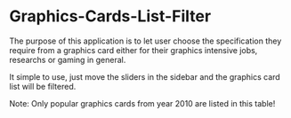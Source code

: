 # Graphics-Cards-List-Filter

The purpose of this application is to let user choose the specification they
require from a graphics card either for their graphics intensive jobs, researchs
or gaming in general.

It simple to use, just move the sliders in the sidebar and the graphics card list
will be filtered.

Note: Only popular graphics cards from year 2010 are listed in this table!
